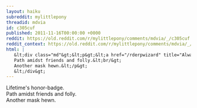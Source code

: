 ```yaml
---
layout: haiku
subreddit: mylittlepony
threadid: mdvia
id: c305cuf
published: 2011-11-16T00:00:00 +0000
reddit: https://old.reddit.com/r/mylittlepony/comments/mdvia/_/c305cuf
reddit_context: https://old.reddit.com/r/mylittlepony/comments/mdvia/_/c305cuf?context=3
html: |
   &lt;div class="md"&gt;&lt;p&gt;&lt;a href="/rderpwizard" title="Always Relevant / Heaps Of Heartfelt Thankery /  Paper Bag Princess"&gt;&lt;/a&gt; Lifetime&amp;#39;s honor-badge.&lt;br/&gt;
   Path amidst friends and folly.&lt;br/&gt;
   Another mask hewn.&lt;/p&gt;
   &lt;/div&gt;
---
```


[](/rderpwizard "Always Relevant / Heaps Of Heartfelt Thankery /  Paper Bag Princess") Lifetime's honor-badge.  
Path amidst friends and folly.  
Another mask hewn.